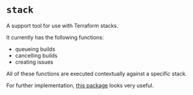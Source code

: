 # `stack`

A support tool for use with Terraform stacks.

It currently has the following functions:

- queueing builds
- cancelling builds
- creating issues

All of these functions are executed contextually against a specific stack.

For further implementation, [this package](https://github.com/google/go-github) looks very useful.
